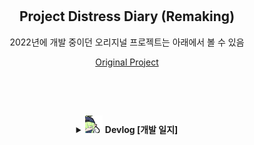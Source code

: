 <div align = "center">

#

## Project Distress Diary (Remaking)


2022년에 개발 중이던 오리지널 프로젝트는 아래에서 볼 수 있음

<a href = "https://github.com/ABER1047/Distress_diary_multiplayer"> Original Project </a>

</br></br>


##

<details> <summary> <b> <img width = "28px" src = "https://github.com/ABER1047/ABER1047/blob/main/imgs/icon_1.gif"></img>  Devlog [개발 일지] </b> </summary>

  
  ### ✔️2024-01-22


#### Remaking randomized map algorithm
#### 랜덤 맵 생성 알고리즘 리메이크

|Old</br>기존|New</br>리메이크|
|---|---|
|<img src = "imgs/old random map algorithm.gif">|<img src = "imgs/distress diary remake random map algorithm.gif">|


기존엔 한쪽 방향으로만 뻗어나가는 형태를 띄고 있는 문제가 있어

완전히 새롭게 알고리즘을 구성했음

리메이크된게 최적화할려고 맵 배열 사이즈에 제한을 걸어뒀는데

이것때문에 아주 가끔 맵 생성 시간이 오래걸리는 단점이 있음 (길면 1~2초 차이)



##




  
  ### ✔️2024-01-26


#### Online Multiplayer basic foundation code made (Tickrate, Player movement...)
#### 온라인 플레이 기초 토대 코드 작성 (틱레이트, 플레이어 이동...)

|Tickrate Testing</br>틱레이트 테스트|
|---|
|<img src = "imgs/multiplayer test.gif">|


##




  ### ✔️2024-01-30


#### Multi-cell inventory system added
#### 멀티셀 인벤토리 시스템 추가

|Multi-cell inventory testing</br>멀티셀 인벤토리 테스트|
|---|
|<img src = "imgs/inventory_system.gif">|



##



  
  ### ✔️2024-02-09 ~ 2024-02-18


#### New inventory system(Rotating/Stacking/Various size of items...etc) And lootable objects added

#### 새로운 인벤토리 관련 시스템(아이템 회전/겹치기/여러 크기의 아이템 등등...) 및 루팅 가능한 오브젝트들 추가

||
|---|
|<img src = "imgs/multicell stacking rotating.gif">|



##




  ### ✔️2024-03-27 ~ 2024-03-28




|searching system of unsearched items added </br> 미발견 아이템 서칭 시스템 추가|
|---|
|<img src = "imgs/searching_system.gif">|


##






### ✔️2024-03-xx ~ 2024-09-03


#### 던전 구조 및 몬스터, 아이템, 인벤토리, 오브젝트 등등 여러가지를 추가하면서 기존 코드 일부를 최적화 작업을 하거나, 리메이크 함

#### 이외에도 여러 새로운 애니메이션들이나, 이펙트들이 다수 추가됨

|Dungeon/Battle System added </br> 던전 및 전투 시스템 추가|
|---|
|<div align = "center"> <img src = "imgs/dungeon fight1.gif"> <img src = "imgs/dungeon fight2.gif"> </div>|

</details>

##

</div>
